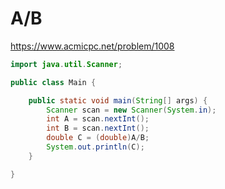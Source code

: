 # A/B
https://www.acmicpc.net/problem/1008

```java
import java.util.Scanner;

public class Main {

	public static void main(String[] args) {
		Scanner scan = new Scanner(System.in);
		int A = scan.nextInt();
		int B = scan.nextInt();
		double C = (double)A/B;
		System.out.println(C);
	}

}
```
